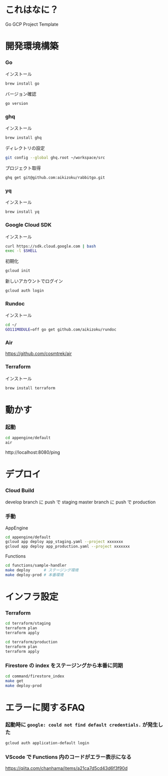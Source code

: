 # これはなに？
Go GCP Project Template

# 開発環境構築

### Go

インストール
```bash
brew install go
```

バージョン確認
```bash
go version
```

### ghq

インストール
```bash
brew install ghq
```

ディレクトリの設定
```bash
git config --global ghq.root ~/workspace/src
```

プロジェクト取得
```bash
ghq get git@github.com:aikizoku/rabbitgo.git
```

### yq

インストール
```bash
brew install yq
```

### Google Cloud SDK

インストール
```bash
curl https://sdk.cloud.google.com | bash
exec -l $SHELL
```

初期化
```bash
gcloud init
```

新しいアカウントでログイン
```bash
gcloud auth login
```

### Rundoc

インストール
```bash
cd ~/
GO111MODULE=off go get github.com/aikizoku/rundoc
```

### Air

https://github.com/cosmtrek/air

### Terraform

インストール
```bash
brew install terraform
```

# 動かす

### 起動

```bash
cd appengine/default
air
```

http://localhost:8080/ping

# デプロイ

### Cloud Build

develop branch に push で staging
master branch に push で production

### 手動

AppEngine
```bash
cd appengine/default
gcloud app deploy app_staging.yaml --project xxxxxxx
gcloud app deploy app_production.yaml --project xxxxxxx
```

Functions
```bash
cd functions/sample-handler
make deploy      # ステージング環境
make deploy-prod # 本番環境
```

# インフラ設定

### Terraform

```bash
cd terraform/staging
terraform plan
terraform apply

cd terraform/production
terraform plan
terraform apply
```

### Firestore の index をステージングから本番に同期

```bash
cd command/firestore_index
make get
make deploy-prod
```

# エラーに関するFAQ

### 起動時に `google: could not find default credentials.` が発生した

```bash
gcloud auth application-default login
```

### VScode で Functions 内のコードがエラー表示になる

https://qiita.com/chanhama/items/a21ca7d5cd43d6f3f90d

